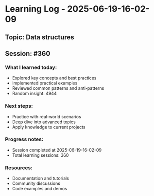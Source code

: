 # Learning Log - 2025-06-19-16-02-09

## Topic: Data structures
## Session: #360

### What I learned today:
- Explored key concepts and best practices
- Implemented practical examples  
- Reviewed common patterns and anti-patterns
- Random insight: 4944

### Next steps:
- Practice with real-world scenarios
- Deep dive into advanced topics
- Apply knowledge to current projects

### Progress notes:
- Session completed at 2025-06-19-16-02-09
- Total learning sessions: 360

### Resources:
- Documentation and tutorials
- Community discussions
- Code examples and demos
